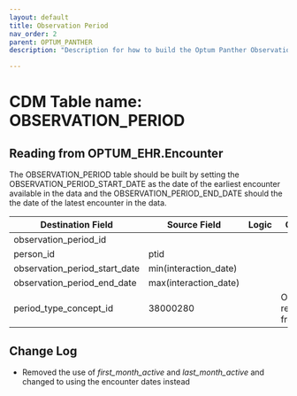 ```yaml
---
layout: default
title: Observation Period
nav_order: 2
parent: OPTUM_PANTHER
description: "Description for how to build the Optum Panther Observation Period table from the encounter table "

---
```


# CDM Table name: OBSERVATION_PERIOD

## Reading from OPTUM_EHR.Encounter

The OBSERVATION_PERIOD table should be built by setting the OBSERVATION_PERIOD_START_DATE as the date of the earliest encounter available in the data and the OBSERVATION_PERIOD_END_DATE should the the date of the latest encounter in the data. 

|     Destination Field    |     Source Field    |     Logic    |     Comment    |
|-|-|-|-|
|     observation_period_id    |          |          |          |
|     person_id    |     ptid    |          |          |
|     observation_period_start_date    |   min(interaction_date)    |      |          |
|     observation_period_end_date    |     max(interaction_date)   |       |          |
|     period_type_concept_id    |     38000280    |          |     Observation   recorded from EHR    |

## Change Log
- Removed the use of *first_month_active* and *last_month_active* and changed to using the encounter dates instead